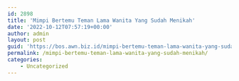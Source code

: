 ```yaml
---
id: 2898
title: 'Mimpi Bertemu Teman Lama Wanita Yang Sudah Menikah'
date: '2022-10-12T07:57:19+00:00'
author: admin
layout: post
guid: 'https://bos.awn.biz.id/mimpi-bertemu-teman-lama-wanita-yang-sudah-menikah/'
permalink: /mimpi-bertemu-teman-lama-wanita-yang-sudah-menikah/
categories:
    - Uncategorized
---
```


